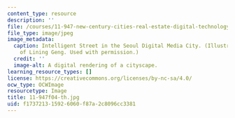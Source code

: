 ```yaml
---
content_type: resource
description: ''
file: /courses/11-947-new-century-cities-real-estate-digital-technology-and-design-fall-2004/f173721315926060f87a2c8096cc3381_11-947f04-th.jpg
file_type: image/jpeg
image_metadata:
  caption: Intelligent Street in the Seoul Digital Media City. (Illustration courtesy
    of Lining Geng. Used with permission.)
  credit: ''
  image-alt: A digital rendering of a cityscape.
learning_resource_types: []
license: https://creativecommons.org/licenses/by-nc-sa/4.0/
ocw_type: OCWImage
resourcetype: Image
title: 11-947f04-th.jpg
uid: f1737213-1592-6060-f87a-2c8096cc3381
---
```

